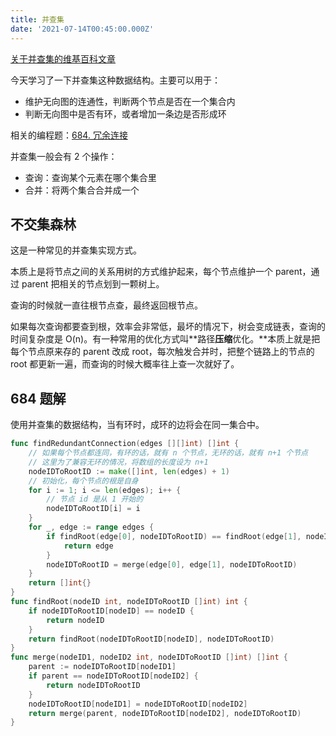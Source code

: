 ```yaml
---
title: 并查集
date: '2021-07-14T00:45:00.000Z'
---
```


[关于并查集的维基百科文章](https://zh.wikipedia.org/wiki/%E5%B9%B6%E6%9F%A5%E9%9B%86)

今天学习了一下并查集这种数据结构。主要可以用于：

* 维护无向图的连通性，判断两个节点是否在一个集合内
* 判断无向图中是否有环，或者增加一条边是否形成环



相关的编程题：[684. 冗余连接](https://leetcode-cn.com/problems/redundant-connection/)

并查集一般会有 2 个操作：

* 查询：查询某个元素在哪个集合里
* 合并：将两个集合合并成一个
## 不交集森林

这是一种常见的并查集实现方式。

本质上是将节点之间的关系用树的方式维护起来，每个节点维护一个 parent，通过 parent 把相关的节点划到一颗树上。

查询的时候就一直往根节点查，最终返回根节点。

如果每次查询都要查到根，效率会非常低，最坏的情况下，树会变成链表，查询的时间复杂度是 O(n)。有一种常用的优化方式叫**路径****压缩****优化。**本质上就是把每个节点原来存的 parent 改成 root，每次触发合并时，把整个链路上的节点的root 都更新一遍，而查询的时候大概率往上查一次就好了。

## 684 题解

使用并查集的数据结构，当有环时，成环的边将会在同一集合中。

```go
func findRedundantConnection(edges [][]int) []int {
    // 如果每个节点都连同，有环的话，就有 n 个节点，无环的话，就有 n+1 个节点
    // 这里为了兼容无环的情况，将数组的长度设为 n+1
    nodeIDToRootID := make([]int, len(edges) + 1)
    // 初始化，每个节点的根是自身
    for i := 1; i <= len(edges); i++ {
        // 节点 id 是从 1 开始的
        nodeIDToRootID[i] = i
    }
    for _, edge := range edges {
        if findRoot(edge[0], nodeIDToRootID) == findRoot(edge[1], nodeIDToRootID) {
            return edge
        }
        nodeIDToRootID = merge(edge[0], edge[1], nodeIDToRootID)
    }
    return []int{}
}
func findRoot(nodeID int, nodeIDToRootID []int) int {
    if nodeIDToRootID[nodeID] == nodeID {
        return nodeID
    }
    return findRoot(nodeIDToRootID[nodeID], nodeIDToRootID)
}
func merge(nodeID1, nodeID2 int, nodeIDToRootID []int) []int {
    parent := nodeIDToRootID[nodeID1]
    if parent == nodeIDToRootID[nodeID2] {
        return nodeIDToRootID
    }
    nodeIDToRootID[nodeID1] = nodeIDToRootID[nodeID2]
    return merge(parent, nodeIDToRootID[nodeID2], nodeIDToRootID)
}
```
